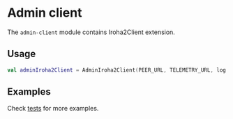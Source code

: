 # Admin client

The `admin-client` module contains Iroha2Client extension.

## Usage

```kotlin
val adminIroha2Client = AdminIroha2Client(PEER_URL, TELEMETRY_URL, log = true)
```

## Examples

Check [tests](./src/test/kotlin/jp/co/soramitsu/iroha2) for more examples.